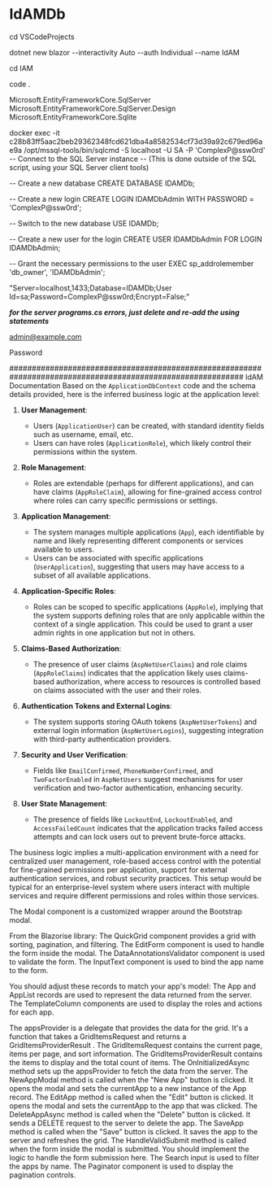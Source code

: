 # IdAMDb

cd VSCodeProjects

dotnet new blazor --interactivity Auto --auth Individual --name IdAM

cd IAM

code .

Microsoft.EntityFrameworkCore.SqlServer
Microsoft.EntityFrameworkCore.SqlServer.Design
Microsoft.EntityFrameworkCore.Sqlite

docker exec -it c28b83ff5aac2beb29362348fcd621dba4a8582534cf73d39a92c679ed96ae9a /opt/mssql-tools/bin/sqlcmd -S localhost -U SA -P 'ComplexP@ssw0rd'
-- Connect to the SQL Server instance
-- (This is done outside of the SQL script, using your SQL Server client tools)

-- Create a new database
CREATE DATABASE IDAMDb;

-- Create a new login
CREATE LOGIN IDAMDbAdmin WITH PASSWORD = 'ComplexP@ssw0rd';

-- Switch to the new database
USE IDAMDb;

-- Create a new user for the login
CREATE USER IDAMDbAdmin FOR LOGIN IDAMDbAdmin;

-- Grant the necessary permissions to the user
EXEC sp_addrolemember 'db_owner', 'IDAMDbAdmin';

"Server=localhost,1433;Database=IDAMDb;User Id=sa;Password=ComplexP@ssw0rd;Encrypt=False;"

***for the server programs.cs errors, just delete and re-add the using statements***

admin@example.com

Password


############################################################################################################
IdAM Documentation
Based on the `ApplicationDbContext` code and the schema details provided, here is the inferred business logic at the application level:

1. **User Management**:
    - Users (`ApplicationUser`) can be created, with standard identity fields such as username, email, etc.
    - Users can have roles (`ApplicationRole`), which likely control their permissions within the system.

2. **Role Management**:
    - Roles are extendable (perhaps for different applications), and can have claims (`AppRoleClaim`), 
      allowing for fine-grained access control where roles can carry specific permissions or settings.

3. **Application Management**:
    - The system manages multiple applications (`App`), each identifiable by name and likely representing different components or services available to users.
    - Users can be associated with specific applications (`UserApplication`), suggesting that users may have access to a subset of all available applications.

4. **Application-Specific Roles**:
    - Roles can be scoped to specific applications (`AppRole`), implying that the system supports defining roles that 
      are only applicable within the context of a single application. This could be used to grant a user admin rights in one application but not in others.

5. **Claims-Based Authorization**:
    - The presence of user claims (`AspNetUserClaims`) and role claims (`AppRoleClaims`) indicates that the application 
      likely uses claims-based authorization, where access to resources is controlled based on claims associated with the user and their roles.

6. **Authentication Tokens and External Logins**:
    - The system supports storing OAuth tokens (`AspNetUserTokens`) and external login information (`AspNetUserLogins`), 
      suggesting integration with third-party authentication providers.

7. **Security and User Verification**:
    - Fields like `EmailConfirmed`, `PhoneNumberConfirmed`, and `TwoFactorEnabled` in `AspNetUsers` suggest mechanisms for user verification and two-factor authentication, enhancing security.

8. **User State Management**:
    - The presence of fields like `LockoutEnd`, `LockoutEnabled`, and `AccessFailedCount` indicates that the 
      application tracks failed access attempts and can lock users out to prevent brute-force attacks.

The business logic implies a multi-application environment with a need for centralized user management, 
role-based access control with the potential for fine-grained permissions per application, support for external 
authentication services, and robust security practices. This setup would be typical for an enterprise-level system 
where users interact with multiple services and require different permissions and roles within those services.

The  Modal  component is a customized wrapper around the Bootstrap modal.

From the  Blazorise library:
The  QuickGrid component provides a grid with sorting, pagination, and filtering.
The  EditForm  component is used to handle the form inside the modal.
The  DataAnnotationsValidator  component is used to validate the form.
The  InputText  component is used to bind the app name to the form.

You should adjust these records to match your app's model:
The  App  and  AppList  records are used to represent the data returned from the server.
The  TemplateColumn  components are used to display the roles and actions for each app.

The  appsProvider  is a delegate that provides the data for the grid. It's a function that takes a  GridItemsRequest  and returns a  GridItemsProviderResult .
The  GridItemsRequest  contains the current page, items per page, and sort information.
The  GridItemsProviderResult  contains the items to display and the total count of items.
The  OnInitializedAsync  method sets up the  appsProvider  to fetch the data from the server.
The  NewAppModal  method is called when the "New App" button is clicked. It opens the modal and sets the  currentApp  to a new instance of the  App  record.
The  EditApp  method is called when the "Edit" button is clicked. It opens the modal and sets the  currentApp  to the app that was clicked.
The  DeleteAppAsync  method is called when the "Delete" button is clicked. It sends a DELETE request to the server to delete the app.
The  SaveApp  method is called when the "Save" button is clicked. It saves the app to the server and refreshes the grid.
The  HandleValidSubmit  method is called when the form inside the modal is submitted. You should implement the logic to handle the form submission here.
The  Search  input is used to filter the apps by name.
The  Paginator  component is used to display the pagination controls.
